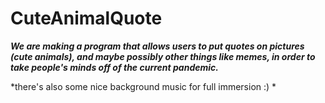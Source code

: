 # CuteAnimalQuote

***We are making a program that allows users to put quotes on pictures (cute animals), and maybe possibly other things like memes, in order to take people's minds off of the current pandemic.***

*there's also some nice background music for full immersion :) *
